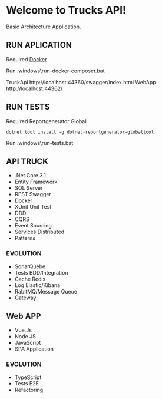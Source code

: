 # Welcome to Trucks API!

Basic Architecture Application.

## RUN APLICATION 

Required [Docker](https://www.docker.com) 

Run  .windows\run-docker-composer.bat

TruckApi http://localhost:44360/swagger/index.html
WebApp http://localhost:44362/

## RUN TESTS

Required  Reportgenerator Globall

```
dotnet tool install -g dotnet-reportgenerator-globaltool
```

Run  .windows\run-tests.bat

## API TRUCK 

* .Net Core 3.1
* Entity Framework
* SQL Server
* REST Swagger
* Docker
* XUnit Unit Test
* DDD 
* CQRS
* Event Sourcing
* Services Distributed
* Patterns 

### EVOLUTION

* SonarQuebe
* Tests BDD/Integration
* Cache Redis
* Log Elastic/Kibana
* RabitMQ/Message Queue
* Gateway

## Web APP
* Vue.Js
* Node.JS
* JavaScript
* SPA Application

### EVOLUTION

* TypeScript 
* Tests E2E
* Refactoring